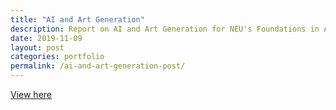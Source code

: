 ```yaml
---
title: "AI and Art Generation"
description: Report on AI and Art Generation for NEU's Foundations in AI course
date: 2019-11-09
layout: post
categories: portfolio
permalink: /ai-and-art-generation-post/
---
```


[View here](https://kaaii.github.io/ai-art-report.pdf)
